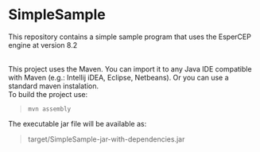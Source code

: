 # SimpleSample
This repository contains a simple sample program that uses the EsperCEP engine at version 8.2<br><br>

This project uses the Maven. You can import it to any Java IDE compatible with Maven (e.g.: Intellij iDEA, Eclipse, Netbeans). Or you can use a standard maven instalation.<br>
To build the project use:<br>
> <code>mvn assembly</code><br>

The executable jar file will be available as:<br>

> target/SimpleSample-jar-with-dependencies.jar
